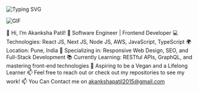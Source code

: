 
![Typing SVG](https://readme-typing-svg.demolab.com?font=Fira+Code&weight=600&size=22&pause=1000&color=000000&width=435&lines=Frontend+Developer;React+and+Next.js+Enthusiast;Always+Learning+New+Technologies)

![GIF](https://camo.githubusercontent.com/2369f0cf696dffcb83bbd082b6a7888c55dc5ada2f02a2af74d969c35a27e81b/68747470733a2f2f6d656469612e67697068792e636f6d2f6d656469612f34725a4135443232333031694d6772554e642f67697068792e676966)

👋 Hi, I’m Akanksha Patil!
🔧 Software Engineer | Frontend Developer
💻 Technologies: React JS, Next JS, Node JS, AWS, JavaScript, TypeScript
🌍 Location: Pune, India
🎯 Specializing in: Responsive Web Design, SEO, and Full-Stack Development
📚 Currently Learning: RESTful APIs, GraphQL, and mastering front-end technologies
🌱 Aspiring to be a Vegan and a Lifelong Learner
📫 Feel free to reach out or check out my repositories to see my work!
📫 You Can Contact me on akankshapatil2015@gmail.com
